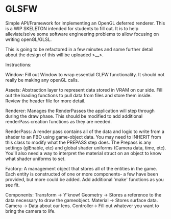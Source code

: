 # GLSFW
Simple API/Framework for implementing an OpenGL deferred renderer. This is a WIP SKELETON intended for students to fill out. It is to help alleviate/solve some software engineering problems to allow focusing on writing openGL/GLSL.


This is going to be refactored in a few minutes and some further detail about the design of this will be uploaded >__>.


Instructions:

Window:
	Fill out Window to wrap essential GLFW functionality. It should not really be making any openGL calls.



Assets:
	Abstraction layer to represent data stored in VRAM on our side. Fill out the loading functions to pull data from files and store them inside. Review the header file for more detail.



Renderer:
	Manages the RenderPasses the application will step through during the draw phase. This should be modified to add additional renderPass creation functions as they are needed.


RenderPass:
	A render pass contains all of the data and logic to write from a shader to an FBO using game-object data. You may need to INHERIT from this class to modify what the PREPASS step does. The Prepass is any settings (glEnable, etc) and global shader uniforms (Camera data, time, etc). You'll also need a way to interpret the material struct on an object to know what shader uniforms to set.

Factory:
	A management object that stores all of the entities in the game. Each entity is constructed of one or more components- a few have been provided, but more could be added. Add additional 'make' functions as you see fit.


Components:
	Transform -> Y'know!
	Geometry  -> Stores a reference to the data necessary to draw the gameobject.
	Material  -> Stores surface data.
	Camera	  -> Data about our lens.
	Controller-> Fill out whatever you want to bring the camera to life.
